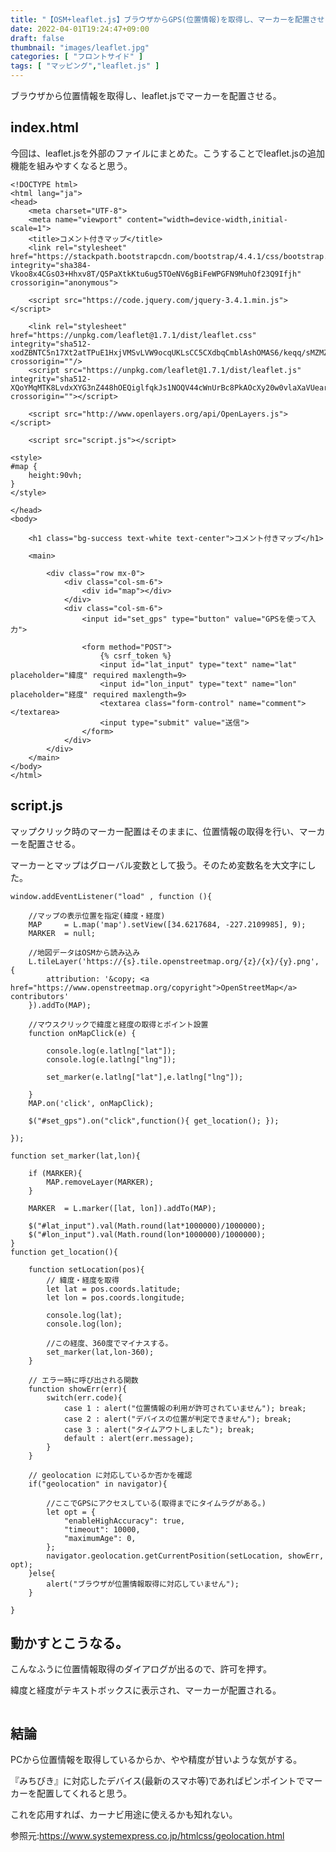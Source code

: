 ```yaml
---
title: "【OSM+leaflet.js】ブラウザからGPS(位置情報)を取得し、マーカーを配置させる"
date: 2022-04-01T19:24:47+09:00
draft: false
thumbnail: "images/leaflet.jpg"
categories: [ "フロントサイド" ]
tags: [ "マッピング","leaflet.js" ]
---
```



ブラウザから位置情報を取得し、leaflet.jsでマーカーを配置させる。


## index.html

今回は、leaflet.jsを外部のファイルにまとめた。こうすることでleaflet.jsの追加機能を組みやすくなると思う。

    <!DOCTYPE html>
    <html lang="ja">
    <head>
        <meta charset="UTF-8">
        <meta name="viewport" content="width=device-width,initial-scale=1">
        <title>コメント付きマップ</title>
        <link rel="stylesheet" href="https://stackpath.bootstrapcdn.com/bootstrap/4.4.1/css/bootstrap.min.css" integrity="sha384-Vkoo8x4CGsO3+Hhxv8T/Q5PaXtkKtu6ug5TOeNV6gBiFeWPGFN9MuhOf23Q9Ifjh" crossorigin="anonymous">
    
        <script src="https://code.jquery.com/jquery-3.4.1.min.js"></script>
    
        <link rel="stylesheet" href="https://unpkg.com/leaflet@1.7.1/dist/leaflet.css" integrity="sha512-xodZBNTC5n17Xt2atTPuE1HxjVMSvLVW9ocqUKLsCC5CXdbqCmblAshOMAS6/keqq/sMZMZ19scR4PsZChSR7A==" crossorigin=""/>
        <script src="https://unpkg.com/leaflet@1.7.1/dist/leaflet.js" integrity="sha512-XQoYMqMTK8LvdxXYG3nZ448hOEQiglfqkJs1NOQV44cWnUrBc8PkAOcXy20w0vlaXaVUearIOBhiXZ5V3ynxwA==" crossorigin=""></script>
    
        <script src="http://www.openlayers.org/api/OpenLayers.js"></script>
    
        <script src="script.js"></script>
    
    <style>
    #map {
        height:90vh;
    }
    </style>
    
    </head>
    <body>
    
        <h1 class="bg-success text-white text-center">コメント付きマップ</h1>
    
        <main>
    
            <div class="row mx-0">
                <div class="col-sm-6">
                    <div id="map"></div>
                </div>
                <div class="col-sm-6">
                    <input id="set_gps" type="button" value="GPSを使って入力">
    
                    <form method="POST">
                        {% csrf_token %}
                        <input id="lat_input" type="text" name="lat" placeholder="緯度" required maxlength=9>
                        <input id="lon_input" type="text" name="lon" placeholder="経度" required maxlength=9>
                        <textarea class="form-control" name="comment"></textarea>
                        <input type="submit" value="送信">
                    </form>
                </div>
            </div>
        </main>
    </body>
    </html>



## script.js

マップクリック時のマーカー配置はそのままに、位置情報の取得を行い、マーカーを配置させる。

マーカーとマップはグローバル変数として扱う。そのため変数名を大文字にした。


    window.addEventListener("load" , function (){
    
        //マップの表示位置を指定(緯度・経度)
        MAP     = L.map('map').setView([34.6217684, -227.2109985], 9);
        MARKER  = null;
    
        //地図データはOSMから読み込み
        L.tileLayer('https://{s}.tile.openstreetmap.org/{z}/{x}/{y}.png', {
            attribution: '&copy; <a href="https://www.openstreetmap.org/copyright">OpenStreetMap</a> contributors'
        }).addTo(MAP);
    
        //マウスクリックで緯度と経度の取得とポイント設置
        function onMapClick(e) {
    
            console.log(e.latlng["lat"]);
            console.log(e.latlng["lng"]);
            
            set_marker(e.latlng["lat"],e.latlng["lng"]);
    
        }
        MAP.on('click', onMapClick);
    
        $("#set_gps").on("click",function(){ get_location(); });
    
    });
    
    function set_marker(lat,lon){
    
        if (MARKER){
            MAP.removeLayer(MARKER);
        }
    
        MARKER  = L.marker([lat, lon]).addTo(MAP);
    
        $("#lat_input").val(Math.round(lat*1000000)/1000000);
        $("#lon_input").val(Math.round(lon*1000000)/1000000);
    }
    function get_location(){
    
        function setLocation(pos){
            // 緯度・経度を取得
            let lat = pos.coords.latitude;
            let lon = pos.coords.longitude;
    
            console.log(lat);
            console.log(lon);
    
            //この経度、360度でマイナスする。
            set_marker(lat,lon-360);
        }
    
        // エラー時に呼び出される関数
        function showErr(err){
            switch(err.code){
                case 1 : alert("位置情報の利用が許可されていません"); break;
                case 2 : alert("デバイスの位置が判定できません"); break;
                case 3 : alert("タイムアウトしました"); break;
                default : alert(err.message);
            }
        }
        
        // geolocation に対応しているか否かを確認
        if("geolocation" in navigator){
    
            //ここでGPSにアクセスしている(取得までにタイムラグがある。)
            let opt = {
                "enableHighAccuracy": true,
                "timeout": 10000,
                "maximumAge": 0,
            };
            navigator.geolocation.getCurrentPosition(setLocation, showErr, opt);
        }else{
            alert("ブラウザが位置情報取得に対応していません");
        }
    
    }


## 動かすとこうなる。

こんなふうに位置情報取得のダイアログが出るので、許可を押す。

緯度と経度がテキストボックスに表示され、マーカーが配置される。

<div class="img-center"><img src="/images/Screenshot from 2022-04-01 21-34-02.png" alt=""></div>

## 結論

PCから位置情報を取得しているからか、やや精度が甘いような気がする。

『みちびき』に対応したデバイス(最新のスマホ等)であればピンポイントでマーカーを配置してくれると思う。

これを応用すれば、カーナビ用途に使えるかも知れない。

参照元:https://www.systemexpress.co.jp/htmlcss/geolocation.html

